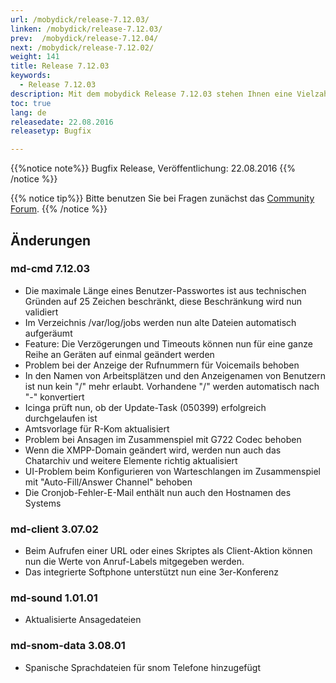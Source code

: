 ```yaml
---
url: /mobydick/release-7.12.03/
linken: /mobydick/release-7.12.03/
prev:  /mobydick/release-7.12.04/
next: /mobydick/release-7.12.02/
weight: 141
title: Release 7.12.03
keywords: 
  - Release 7.12.03
description: Mit dem mobydick Release 7.12.03 stehen Ihnen eine Vielzahl an neuen Funtionen zur Verfügung.
toc: true
lang: de
releasedate: 22.08.2016 
releasetyp: Bugfix

---
```


{{%notice note%}}
Bugfix Release, Veröffentlichung: 22.08.2016 
{{% /notice %}}

{{% notice tip%}}
Bitte benutzen Sie bei Fragen zunächst das [Community Forum](http://community.pascom.net/forum.php "Zu unserem Forum").
{{% /notice %}}

## Änderungen

### md-cmd 7.12.03

*   Die maximale Länge eines Benutzer-Passwortes ist aus technischen Gründen auf 25 Zeichen beschränkt, diese Beschränkung wird nun validiert
*   Im Verzeichnis /var/log/jobs werden nun alte Dateien automatisch aufgeräumt
*   Feature: Die Verzögerungen und Timeouts können nun für eine ganze Reihe an Geräten auf einmal geändert werden
*   Problem bei der Anzeige der Rufnummern für Voicemails behoben
*   In den Namen von Arbeitsplätzen und den Anzeigenamen von Benutzern ist nun kein "/" mehr erlaubt. Vorhandene "/" werden automatisch nach "-" konvertiert
*   Icinga prüft nun, ob der Update-Task (050399) erfolgreich durchgelaufen ist
*   Amtsvorlage für R-Kom aktualisiert
*   Problem bei Ansagen im Zusammenspiel mit G722 Codec behoben
*   Wenn die XMPP-Domain geändert wird, werden nun auch das Chatarchiv und weitere Elemente richtig aktualisiert
*   UI-Problem beim Konfigurieren von Warteschlangen im Zusammenspiel mit "Auto-Fill/Answer Channel" behoben
*   Die Cronjob-Fehler-E-Mail enthält nun auch den Hostnamen des Systems

### md-client 3.07.02

*   Beim Aufrufen einer URL oder eines Skriptes als Client-Aktion können nun die Werte von Anruf-Labels mitgegeben werden. 
*   Das integrierte Softphone unterstützt nun eine 3er-Konferenz

### md-sound 1.01.01

*   Aktualisierte Ansagedateien

### md-snom-data 3.08.01

*   Spanische Sprachdateien für snom Telefone hinzugefügt